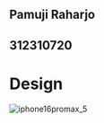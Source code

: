 ## Pamuji Raharjo
## 312310720

# Design
![iphone16promax_5](https://github.com/user-attachments/assets/4a219b5d-9e5c-48ac-9cd7-2ab89fcd2f4e)
